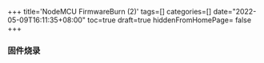 +++
title='NodeMCU FirmwareBurn (2)'
tags=[]
categories=[]
date="2022-05-09T16:11:35+08:00"
toc=true
draft=true
hiddenFromHomePage= false
+++


### 固件烧录